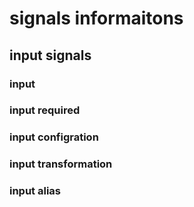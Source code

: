 # signals informaitons

## input signals

### input

### input required

### input configration

### input transformation

### input alias
